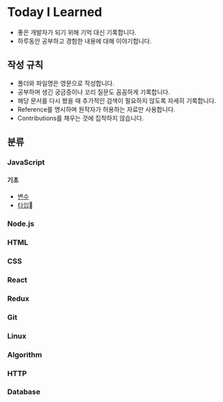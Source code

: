 # Today I Learned

- 좋은 개발자가 되기 위해 기억 대신 기록합니다.
- 하루동안 공부하고 경험한 내용에 대해 이야기합니다.

## 작성 규칙

- 폴더와 파일명은 영문으로 작성합니다.
- 공부하며 생긴 궁금증이나 꼬리 질문도 꼼꼼하게 기록합니다.
- 해당 문서를 다시 봤을 때 추가적인 검색이 필요하지 않도록 자세히 기록합니다.
- Reference를 명시하며 원작자가 허용하는 자료만 사용합니다.
- Contributions를 채우는 것에 집착하지 않습니다.

## 분류

### JavaScript

#### 기초

- [변수](https://github.com/ssumniee/TIL/blob/main/JavaScript/variable.md)
- [타입](https://github.com/ssumniee/TIL/blob/main/JavaScript/type.md)

### Node.js

### HTML

### CSS

### React

### Redux

### Git

### Linux

### Algorithm

### HTTP

### Database
